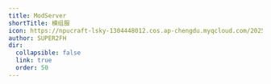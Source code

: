 ```yaml
---
title: ModServer
shortTitle: 模组服
icon: https://npucraft-lsky-1304448012.cos.ap-chengdu.myqcloud.com/2025/03/21/67dd3b6456e4d.jpg
author: SUPER2FH
dir:
  collapsible: false
  link: true
  order: 50
---
```

